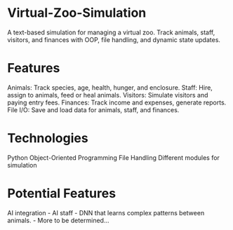 # Virtual-Zoo-Simulation
A text-based simulation for managing a virtual zoo. Track animals, staff, visitors, and finances with OOP, file handling, and dynamic state updates.

# Features
  Animals: Track species, age, health, hunger, and enclosure.
  Staff: Hire, assign to animals, feed or heal animals.
  Visitors: Simulate visitors and paying entry fees.
  Finances: Track income and expenses, generate reports.
  File I/O: Save and load data for animals, staff, and finances.

# Technologies
  Python 
  Object-Oriented Programming
  File Handling
  Different modules for simulation

# Potential Features
  AI integration
    - AI staff
    - DNN that learns complex patterns between animals.
    - More to be determined...
